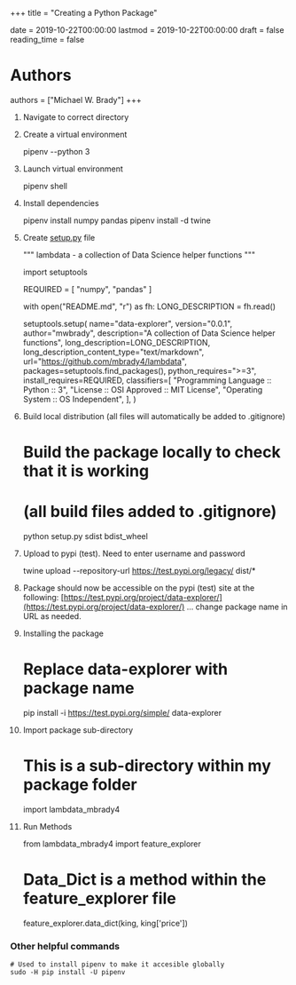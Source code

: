 +++
title = "Creating a Python Package"

date = 2019-10-22T00:00:00
lastmod = 2019-10-22T00:00:00
draft = false
reading_time = false

# Authors
authors = ["Michael W. Brady"]
+++
1. Navigate to correct directory
2. Create a virtual environment

    pipenv --python 3

3. Launch virtual environment

    pipenv shell

4. Install dependencies

    pipenv install numpy pandas
    pipenv install -d twine

5. Create [setup.py](http://setup.py) file

    """ lambdata - a collection of Data Science helper functions
    """
    
    import setuptools
    
    REQUIRED = [
        "numpy",
        "pandas"
    ]
    
    with open("README.md", "r") as fh:
        LONG_DESCRIPTION = fh.read()
    
    setuptools.setup(
        name="data-explorer",
        version="0.0.1",
        author="mwbrady",
        description="A collection of Data Science helper functions",
        long_description=LONG_DESCRIPTION,
        long_description_content_type="text/markdown",
        url="https://github.com/mbrady4/lambdata",
        packages=setuptools.find_packages(),
        python_requires=">=3",
        install_requires=REQUIRED,
        classifiers=[
            "Programming Language :: Python :: 3",
            "License :: OSI Approved :: MIT License",
            "Operating System :: OS Independent",
        ],
    )

5. Build local distribution (all files will automatically be added to .gitignore)

    # Build the package locally to check that it is working 
    # (all build files added to .gitignore)
    python setup.py sdist bdist_wheel

5. Upload to pypi (test). Need to enter username and password

    twine upload --repository-url https://test.pypi.org/legacy/ dist/*

7. Package should now be accessible on the pypi (test) site at the following: [https://test.pypi.org/project/data-explorer/](https://test.pypi.org/project/data-explorer/) ... change package name in URL as needed.

8. Installing the package

    # Replace data-explorer with package name
    pip install -i https://test.pypi.org/simple/ data-explorer

9. Import package sub-directory

    # This is a sub-directory within my package folder
    import lambdata_mbrady4

10. Run Methods

    from lambdata_mbrady4 import feature_explorer
    
    # Data_Dict is a method within the feature_explorer file
    feature_explorer.data_dict(king, king['price'])

### Other helpful commands

    # Used to install pipenv to make it accesible globally
    sudo -H pip install -U pipenv